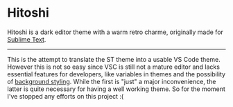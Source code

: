 # Hitoshi

Hitoshi is a dark editor theme with a warm retro charme, originally made for [Sublime Text](https://github.com/runxel/hitoshi-sublimetext-theme).

---

This is the attempt to translate the ST theme into a usable VS Code theme.
However this is not so easy since VSC is still not a mature editor and lacks essential features for developers, like variables in themes and the possibility of [background styling](https://github.com/microsoft/vscode/issues/3429).
While the first is "just" a major inconvenience, the latter is quite necessary for having a well working theme.
So for the moment I've stopped any efforts on this project :(